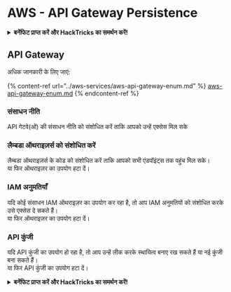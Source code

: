 # AWS - API Gateway Persistence

<details>

<summary><strong>बनेंफिट प्राप्त करें और HackTricks का समर्थन करें!</strong></summary>

* यदि आप अपनी कंपनी को **HackTricks में विज्ञापित करना चाहते हैं** या यदि आप **PEASS के नवीनतम संस्करण देखना चाहते हैं या HackTricks को PDF में डाउनलोड करना चाहते हैं** तो [**सदस्यता योजनाएं**](https://github.com/sponsors/carlospolop) देखें!
* [**आधिकारिक PEASS & HackTricks स्वैग**](https://peass.creator-spring.com) प्राप्त करें
* [**The PEASS Family**](https://opensea.io/collection/the-peass-family) की खोज करें, हमारा विशेष [**NFTs**](https://opensea.io/collection/the-peass-family) संग्रह
* **💬 [**Discord समूह**](https://discord.gg/hRep4RUj7f) या [**टेलीग्राम समूह**](https://t.me/peass) में शामिल हों या मुझे **ट्विटर** 🐦 [**@carlospolopm**](https://twitter.com/carlospolopm)** का पालन करें।**
* **अपने हैकिंग ट्रिक्स साझा करें, PRs के माध्यम से** [**HackTricks**](https://github.com/carlospolop/hacktricks) और [**HackTricks Cloud**](https://github.com/carlospolop/hacktricks-cloud) github repos को सबमिट करके।

</details>

## API Gateway

अधिक जानकारी के लिए जाएं:

{% content-ref url="../aws-services/aws-api-gateway-enum.md" %}
[aws-api-gateway-enum.md](../aws-services/aws-api-gateway-enum.md)
{% endcontent-ref %}

### संसाधन नीति

API गेटवे(ओं) की संसाधन नीति को संशोधित करें ताकि आपको उन्हें एक्सेस मिल सके

### लैम्बडा ऑथराइज़र्स को संशोधित करें

लैम्बडा ऑथराइज़र्स के कोड को संशोधित करें ताकि आपको सभी एंडपॉइंट्स तक पहुंच मिल सके।\
या फिर ऑथराइज़र का उपयोग हटा दें।

### IAM अनुमतियाँ

यदि कोई संसाधन IAM ऑथराइज़र का उपयोग कर रहा है, तो आप IAM अनुमतियों को संशोधित करके उसे एक्सेस दे सकते हैं।\
या फिर ऑथराइज़र का उपयोग हटा दें।

### API कुंजी

यदि API कुंजी का उपयोग हो रहा है, तो आप उन्हें लीक करके स्थायित्व बनाए रख सकते हैं या नई कुंजी बना सकते हैं।\
या फिर API कुंजी का उपयोग हटा दें।

<details>

<summary><strong>बनेंफिट प्राप्त करें और HackTricks का समर्थन करें!</strong></summary>

* यदि आप अपनी कंपनी को **HackTricks में विज्ञापित करना चाहते हैं** या यदि आप **PEASS के नवीनतम संस्करण देखना चाहते हैं या HackTricks को PDF में डाउनलोड करना चाहते हैं** तो [**सदस्यता योजनाएं**](https://github.com/sponsors/carlospolop) देखें!
* [**आधिकारिक PEASS & HackTricks स्वैग**](https://peass.creator-spring.com) प्राप्त करें
* [**The PEASS Family**](https://opensea.io/collection/the-peass-family) की खोज करें, हमारा विशेष [**NFTs**](https://opensea.io/collection/the-peass-family) संग्रह
* **💬 [**Discord समूह**](https://discord.gg/hRep4RUj7f) या [**टेलीग्राम समूह**](https://t.me/peass) में शामिल हों या मुझे **ट्विटर** 🐦 [**@carlospolopm**](https://twitter.com/carlospolopm)** का पालन करें।**
* **अपने हैकिंग ट्रिक्स साझा करें, PRs के माध्यम से** [**HackTricks**](https://github.com/carlospolop/hacktricks) और [**HackTricks Cloud**](https://github.com/carlospolop/hacktricks-cloud) github repos को सबमिट करके।

</details>
